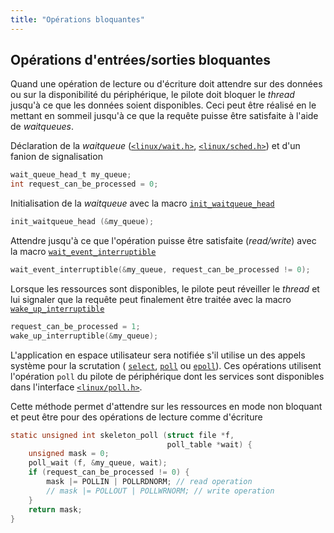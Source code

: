 ```yaml
---
title: "Opérations bloquantes"
---
```


## Opérations d'entrées/sorties bloquantes

Quand une opération de lecture ou d'écriture doit attendre sur des données ou
sur la disponibilité du périphérique, le pilote doit bloquer le _thread_ jusqu'à ce
que les données soient disponibles. Ceci peut être réalisé en le mettant en
sommeil jusqu'à ce que la requête puisse être satisfaite à l'aide de _waitqueues_.

Déclaration de la _waitqueue_ ([`<linux/wait.h>`](https://elixir.bootlin.com/linux/v5.15.148/source/include/linux/wait.h),
[`<linux/sched.h>`](https://elixir.bootlin.com/linux/v5.15.148/source/include/linux/sched.h)) et d'un
fanion de signalisation

```c
wait_queue_head_t my_queue;
int request_can_be_processed = 0;
```

Initialisation de la _waitqueue_ avec la macro [`init_waitqueue_head`](https://elixir.bootlin.com/linux/v5.15.148/source/include/linux/wait.h#L66)

```c
init_waitqueue_head (&my_queue);
```

Attendre jusqu'à ce que l'opération puisse être satisfaite (_read/write_) avec la macro
[`wait_event_interruptible`](https://elixir.bootlin.com/linux/v5.15.148/source/include/linux/wait.h#L496)

```c
wait_event_interruptible(&my_queue, request_can_be_processed != 0);
```

Lorsque les ressources sont disponibles, le pilote peut réveiller le _thread_ et lui
signaler que la requête peut finalement être traitée avec la macro
[`wake_up_interruptible`](https://elixir.bootlin.com/linux/v5.15.148/source/include/linux/wait.h#L228)

```c
request_can_be_processed = 1;
wake_up_interruptible(&my_queue);
```

L'application en espace utilisateur sera notifiée s'il utilise un des appels
système pour la scrutation (
[`select`](https://man7.org/linux/man-pages/man2/select.2.html),
[`poll`](https://man7.org/linux/man-pages/man2/poll.2.html) ou
[`epoll`](https://man7.org/linux/man-pages/man7/epoll.7.html)). Ces opérations
utilisent l'opération `poll` du pilote de périphérique dont les services sont
disponibles dans l'interface
[`<linux/poll.h>`](https://elixir.bootlin.com/linux/v5.15.148/source/include/linux/poll.h).

Cette méthode permet d'attendre sur les ressources en mode non bloquant et
peut être pour des opérations de lecture comme d'écriture

```c
static unsigned int skeleton_poll (struct file *f,
                                   poll_table *wait) {
    unsigned mask = 0;
    poll_wait (f, &my_queue, wait);
    if (request_can_be_processed != 0) {
        mask |= POLLIN | POLLRDNORM; // read operation
        // mask |= POLLOUT | POLLWRNORM; // write operation
    }
    return mask;
}
```